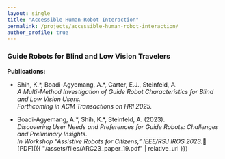```yaml
---
layout: single
title: "Accessible Human-Robot Interaction"
permalink: /projects/accessible-human-robot-interaction/
author_profile: true
---
```


### Guide Robots for Blind and Low Vision Travelers

**Publications:**

- Shih, K.\*, Boadi-Agyemang, A.\*, Carter, E.J., Steinfeld, A.  
  *A Multi-Method Investigation of Guide Robot Characteristics for Blind and Low Vision Users.*  
  _Forthcoming in ACM Transactions on HRI 2025._

- Boadi-Agyemang, A.\*, Shih, K.\*, Steinfeld, A. (2023).  
  *Discovering User Needs and Preferences for Guide Robots: Challenges and Preliminary Insights.*  
  _In Workshop “Assistive Robots for Citizens,” IEEE/RSJ IROS 2023._📄 [PDF]({{ "/assets/files/ARC23_paper_19.pdf" | relative_url }})

